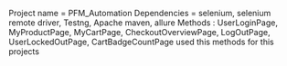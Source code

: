 Project name = PFM_Automation
Dependencies = selenium, selenium remote driver, Testng, Apache maven, allure
Methods : UserLoginPage, MyProductPage, MyCartPage, CheckoutOverviewPage, LogOutPage, UserLockedOutPage, CartBadgeCountPage used this methods for this projects
